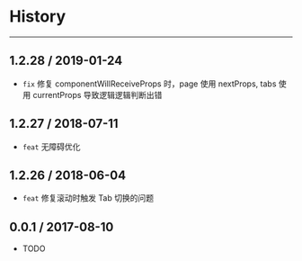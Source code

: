 # History

---

## 1.2.28 / 2019-01-24

- `fix` 修复 componentWillReceiveProps 时，page 使用 nextProps, tabs 使用 currentProps 导致逻辑逻辑判断出错

## 1.2.27 / 2018-07-11

- `feat` 无障碍优化

## 1.2.26 / 2018-06-04

- `feat` 修复滚动时触发 Tab 切换的问题

## 0.0.1 / 2017-08-10

- TODO
